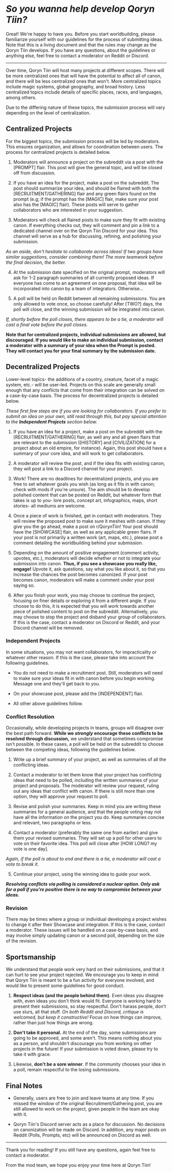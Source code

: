 # *So you wanna help develop Qoryn Tiin?*

Great! We're happy to have you. Before you start worldbuilding, please familiarize yourself with our guidelines for the process of submitting ideas. Note that this is a living document and that the rules may change as the Qoryn Tiin develops. If you have any questions, about the guidelines or anything else, feel free to contact a moderator on Reddit or Discord.

___

Over time, Qoryn Tiin will host many projects at different scopes. There will be more centralized ones that will have the potential to affect all of canon, and there will be less centralized ones that won't. More centralized topics include magic systems, global geography, and broad history. Less centralized topics include details of specific places, races, and languages, among others.

Due to the differing nature of these topics, the submission process will vary depending on the level of centralization.

## Centralized Projects

For the biggest topics, the submission process will be led by moderators. This ensures organization, and allows for coordination between users. The process for centralized projects is detailed below.

1) Moderators will announce a project on the subreddit via a post with the [PROMPT] flair. This post will give the general topic, and will be closed off from discussion.

2) If you have an idea for the project, make a post on the subreddit. The post should summarize your idea, and should be flaired with both the [RECRUITMENT/GATHERING] flair and any green flairs found on the prompt (e.g; if the prompt has the [MAGIC] flair, make sure your post also has the [MAGIC] flair). These posts will serve to gather collaborators who are interested in your suggestion.

3) Moderators will check all flaired posts to make sure they fit with existing canon. If everything checks out, they will comment and pin a link to a dedicated channel over on the Qoryn Tiin Discord for your idea. This channel will serve as a hub for discussing, refining, and polishing your submission.

*As an aside, don't hesitate to collaborate across ideas! If two groups have similar suggestions, consider combining them! The more teamwork before the final decision, the better.*

4) At the submission date specified on the original prompt, moderators will ask for 1-2 paragraph summaries of all currently proposed ideas. If everyone has come to an agreement on one proposal, that idea will be incorporated into canon by a team of integrators. Otherwise...

5) A poll will be held on Reddit between all remaining submissions. You are only allowed to vote once, so choose carefully! After [TWO?] days, the poll will close, and the winning submission will be integrated into canon. 

*If, shortly before the poll closes, there appears to be a tie, a moderator will cast a final vote before the poll closes.*

**Note that for centralized projects, individual submissions are allowed, but discouraged. If you would like to make an individual submission, contact a moderator with a summary of your idea when the Prompt is posted. They will contact you for your final summary by the submission date.**

## Decentralized Projects

Lower-level topics- the additions of a country, creature, facet of a magic system, etc.- will be user-led. Projects on this scale are generally small enough that any conflicts that come from their integration can be solved on a case-by-case basis. The process for decentralized projects is detailed below.

*These first few steps are if you are looking for collaborators. If you prefer to submit an idea on your own, still read through this, but pay special attention to the **Independent Projects** section below.*

1) If you have an idea for a project, make a post on the subreddit with the [RECRUITMENT/GATHERING] flair, as well any and all green flairs that are relevant to the submission ([HISTORY] and [CIVILIZATION] for a project about an old empire, for instance). Again, this post should have a summary of your core idea, and will work to get collaborators.

2) A moderator will review the post, and if the idea fits with existing canon, they will post a link to a Discord channel for your project.

3) Work! There are no deadlines for decentralized projects, and you are free to set whatever goals you wish (as long as it fits in with canon; check with mods if you're unsure). The aim should be to develop polished content that can be posted on Reddit, but whatever form that takes is up to you- lore posts, concept art, infographics, maps, short stories- all mediums are welcome.

4) Once a piece of work is finished, get in contact with moderators. They will review the proposed post to make sure it meshes with canon. If they give you the go ahead, make a post on r/QorynTiin! Your post should have the [SHOWCASE] flair, as well as any applicable green flairs. If your post is not primarily a written work (art, maps, etc.), please post a comment detailing the worldbuilding behind your submission.

5) Depending on the amount of positive engagement (comment activity, upvotes, etc.), moderators will decide whether or not to integrate your submission into canon. **Thus, if you see a showcase you really like, engage!** Upvote it, ask questions, say what you like about it, so that you increase the chances the post becomes canonized. If your post becomes canon, moderators will make a comment under your post saying so.

6) After you finish your work, you may choose to continue the project, focusing on finer details or exploring it from a different angle. If you choose to do this, it is expected that you will work towards another piece of polished content to post on the subreddit. Alternatively, you may choose to stop the project and disband your group of collaborators. If this is the case, contact a moderator on Discord or Reddit, and your Discord channel will be removed.

### Independent Projects

In some situations, you may not want collaborators, for impracticality or whatever other reason. If this is the case, please take into account the following guidelines.

* You do not need to make a recruitment post. Still, moderators will need to make sure your ideas fit in with canon before you begin working. Message one and they'll get back to you.

* On your showcase post, please add the [INDEPENDENT] flair.

* All other above guidelines follow.

### Conflict Resolution

Occasionally, while developing projects in teams, groups will disagree over the best path forward. **While we *strongly* encourage these conflicts to be resolved through discussion,** we understand that sometimes compromise isn't possible. In these cases, a poll will be held on the subreddit to choose between the competing ideas, following the guidelines below.

1) Write up a brief summary of your project, as well as summaries of all the conflicting ideas.

2) Contact a moderator to let them know that your project has conflicting ideas that need to be polled, including the written summaries of your project and proposals. The moderator will review your request, ruling out any ideas that conflict with canon. If there is still more than one option, they will approve your request to poll.

3) Revise and polish your summaries. Keep in mind you are writing these summaries for a general audience, and that the people voting may not have all the information on the project you do. Keep summaries concise and relevant, two paragraphs or less.

4) Contact a moderator (preferably the same one from earlier) and give them your revised summaries. They will set up a poll for other users to vote on their favorite idea. This poll will close after [HOW LONG? my vote is one day]. 

*Again, if the poll is about to end and there is a tie, a moderator will cast a vote to break it.*

5) Continue your project, using the winning idea to guide your work.

***Resolving conflicts via polling is considered a nuclear option. Only ask for a poll if you're positive there is no way to compromise between your ideas.***

### Revision

There may be times where a group or individual developing a project wishes to change it after their Showcase and integration. If this is the case, contact a moderator. These issues will be handled on a case-by-case basis, and may involve simply updating canon or a second poll, depending on the size of the revision.

## Sportsmanship

We understand that people work very hard on their submissions, and that it can hurt to see your project rejected. We encourage you to keep in mind that Qoryn Tiin is meant to be a fun activity for everyone involved, and would like to present some guidelines for good conduct.

1) **Respect ideas (and the people behind them).** Even ideas you disagree with, even ideas you don't think would fit. Everyone is working hard to present their submissions, so stay respectful. Don't harass people, don't use slurs, all that stuff. *On both Reddit and Discord, critique is welcomed, but keep it constructive!* Focus on how things can improve, rather than just how things are wrong.

2) **Don't take it personal.** At the end of the day, some submissions are going to be approved, and some aren't. This means nothing about you as a person, and shouldn't discourage you from working on other projects in the future! If your submission is voted down, please try to take it with grace.

3) Likewise, **don't be a sore winner**. If the community chooses your idea in a poll, remain respectful to the losing submissions.

## Final Notes

* Generally, users are free to join and leave teams at any time. If you missed the window of the original Recruitment/Gathering post, you are still allowed to work on the project, given people in the team are okay with it.

* Qoryn Tiin's Discord server acts as a place for discussion. No decisions on canonization will be made on Discord. In addition, any major posts on Reddit (Polls, Prompts, etc) will be announced on Discord as well.

___

Thank you for reading! If you still have any questions, again feel free to contact a moderator.

From the mod team, we hope you enjoy your time here at Qoryn Tiin!

